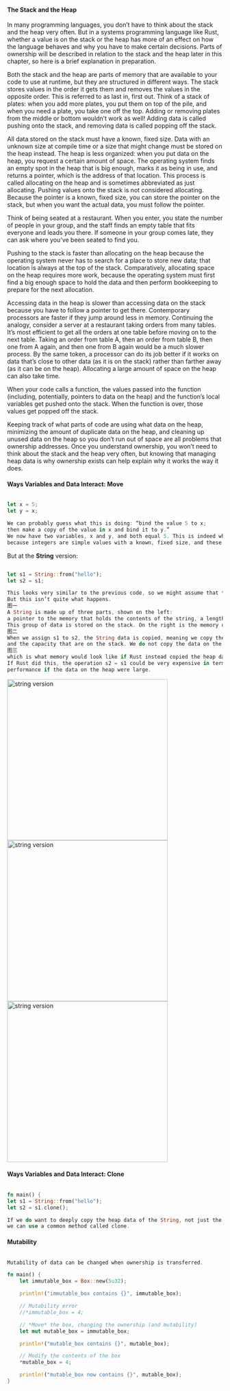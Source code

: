 #### The Stack and the Heap

In many programming languages, you don’t have to think about the stack and the heap very often. 
But in a systems programming language like Rust, whether a value is on the stack or the heap has more of an effect on how the language behaves and why you have to make certain decisions. 
Parts of ownership will be described in relation to the stack and the heap later in this chapter, so here is a brief explanation in preparation.

Both the stack and the heap are parts of memory that are available to your code to use at runtime,
but they are structured in different ways. The stack stores values in the order it gets them and removes the values in the opposite order. 
This is referred to as last in, first out. Think of a stack of plates: when you add more plates, you put them on top of the pile, 
and when you need a plate, you take one off the top. Adding or removing plates from the middle or bottom wouldn’t work as well! 
Adding data is called pushing onto the stack, and removing data is called popping off the stack.

All data stored on the stack must have a known, fixed size. 
Data with an unknown size at compile time or a size that might change must be stored on the heap instead. 
The heap is less organized: when you put data on the heap, you request a certain amount of space. 
The operating system finds an empty spot in the heap that is big enough, marks it as being in use, and returns a pointer, which is the address of that location. 
This process is called allocating on the heap and is sometimes abbreviated as just allocating. Pushing values onto the stack is not considered allocating. 
Because the pointer is a known, fixed size, you can store the pointer on the stack, but when you want the actual data, you must follow the pointer.

Think of being seated at a restaurant. When you enter, you state the number of people in your group, 
and the staff finds an empty table that fits everyone and leads you there. If someone in your group comes late, 
they can ask where you’ve been seated to find you.

Pushing to the stack is faster than allocating on the heap because the operating system never has to search for a place to store new data; 
that location is always at the top of the stack. Comparatively, allocating space on the heap requires more work, 
because the operating system must first find a big enough space to hold the data and then perform bookkeeping to prepare for the next allocation.

Accessing data in the heap is slower than accessing data on the stack because you have to follow a pointer to get there. Contemporary processors are faster if they jump around less in memory. Continuing the analogy, consider a server at a restaurant taking orders from many tables. It’s most efficient to get all the orders at one table before moving on to the next table. Taking an order from table A, then an order from table B, then one from A again, and then one from B again would be a much slower process. By the same token, a processor can do its job better if it works on data that’s close to other data (as it is on the stack) rather than farther away (as it can be on the heap). Allocating a large amount of space on the heap can also take time.

When your code calls a function, the values passed into the function (including, potentially, pointers to data on the heap) and the function’s local variables get pushed onto the stack. When the function is over, those values get popped off the stack.

Keeping track of what parts of code are using what data on the heap, minimizing the amount of duplicate data on the heap, and cleaning up unused data on the heap so you don’t run out of space are all problems that ownership addresses. Once you understand ownership, you won’t need to think about the stack and the heap very often, but knowing that managing heap data is why ownership exists can help explain why it works the way it does.




#### Ways Variables and Data Interact: Move

```rs

let x = 5;
let y = x;

We can probably guess what this is doing: “bind the value 5 to x; 
then make a copy of the value in x and bind it to y.”
We now have two variables, x and y, and both equal 5. This is indeed what is happening, 
because integers are simple values with a known, fixed size, and these two 5 values are pushed onto the stack.

```

But at the **String** version:

```rs

let s1 = String::from("hello");
let s2 = s1;

This looks very similar to the previous code, so we might assume that the way it works would be the same: 
But this isn’t quite what happens.
图一
A String is made up of three parts, shown on the left: 
a pointer to the memory that holds the contents of the string, a length, and a capacity. 
This group of data is stored on the stack. On the right is the memory on the heap that holds the contents.
图二
When we assign s1 to s2, the String data is copied, meaning we copy the pointer, the length, 
and the capacity that are on the stack. We do not copy the data on the heap that the pointer refers to. 
图三
which is what memory would look like if Rust instead copied the heap data as well. 
If Rust did this, the operation s2 = s1 could be very expensive in terms of runtime 
performance if the data on the heap were large.


```

<img src="https://doc.rust-lang.org/book/img/trpl04-01.svg" alt="string version" width="375"/>
<img src="https://doc.rust-lang.org/book/img/trpl04-02.svg" alt="string version" width="375"/>
<img src="https://doc.rust-lang.org/book/img/trpl04-03.svg" alt="string version" width="375"/>


#### Ways Variables and Data Interact: Clone

```rs

fn main() {
let s1 = String::from("hello");
let s2 = s1.clone();

If we do want to deeply copy the heap data of the String, not just the stack data, 
we can use a common method called clone.

```


#### Mutability

```rs

Mutability of data can be changed when ownership is transferred.

fn main() {
    let immutable_box = Box::new(5u32);

    println!("immutable_box contains {}", immutable_box);

    // Mutability error
    //*immutable_box = 4;

    // *Move* the box, changing the ownership (and mutability)
    let mut mutable_box = immutable_box;

    println!("mutable_box contains {}", mutable_box);

    // Modify the contents of the box
    *mutable_box = 4;

    println!("mutable_box now contains {}", mutable_box);
}



```
